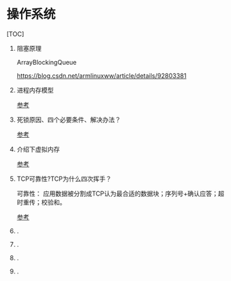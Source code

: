 # 操作系统

[TOC]

1. 阻塞原理

   ArrayBlockingQueue

   https://blog.csdn.net/armlinuxww/article/details/92803381

2. 进程内存模型

   [参考](https://blog.csdn.net/weixin_34019144/article/details/91827328)

3. 死锁原因、四个必要条件、解决办法？

   [参考](https://blog.csdn.net/hd12370/article/details/82814348)

4. 介绍下虚拟内存

   [参考](https://www.pianshen.com/article/85571503156/)

5. TCP可靠性?TCP为什么四次挥手？

   可靠性： 应用数据被分割成TCP认为最合适的数据块；序列号+确认应答；超时重传；校验和。

   [参考](https://www.zhihu.com/question/63264012)

6. .

7. .

8. .

9. .

